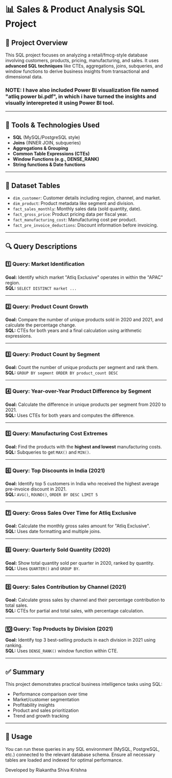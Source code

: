 # 📊 Sales & Product Analysis SQL Project

## 📁 Project Overview

This SQL project focuses on analyzing a retail/fmcg-style database involving customers, products, pricing, manufacturing, and sales. It uses **advanced SQL techniques** like CTEs, aggregations, joins, subqueries, and window functions to derive business insights from transactional and dimensional data.

### NOTE: I have also included Power BI visualization file named "atliq power bi.pdf", in which i have turned the insights and visually interepreted it using Power BI tool.

---

## 🧰 Tools & Technologies Used

- **SQL** (MySQL/PostgreSQL style)
- **Joins** (INNER JOIN, subqueries)
- **Aggregations & Grouping**
- **Common Table Expressions (CTEs)**
- **Window Functions (e.g., DENSE_RANK)**
- **String functions & Date functions**

---

## 📂 Dataset Tables

- `dim_customer`: Customer details including region, channel, and market.
- `dim_product`: Product metadata like segment and division.
- `fact_sales_monthly`: Monthly sales data (sold quantity, date).
- `fact_gross_price`: Product pricing data per fiscal year.
- `fact_manufacturing_cost`: Manufacturing cost per product.
- `fact_pre_invoice_deductions`: Discount information before invoicing.

---

## 🔍 Query Descriptions

### 1️⃣ Query: Market Identification
**Goal:** Identify which market "Atliq Exclusive" operates in within the "APAC" region.  
**SQL:** `SELECT DISTINCT market ...`

---

### 2️⃣ Query: Product Count Growth
**Goal:** Compare the number of unique products sold in 2020 and 2021, and calculate the percentage change.  
**SQL:** CTEs for both years and a final calculation using arithmetic expressions.

---

### 3️⃣ Query: Product Count by Segment
**Goal:** Count the number of unique products per segment and rank them.  
**SQL:** `GROUP BY segment ORDER BY product_count DESC`

---

### 4️⃣ Query: Year-over-Year Product Difference by Segment
**Goal:** Calculate the difference in unique products per segment from 2020 to 2021.  
**SQL:** Uses CTEs for both years and computes the difference.

---

### 5️⃣ Query: Manufacturing Cost Extremes
**Goal:** Find the products with the **highest and lowest** manufacturing costs.  
**SQL:** Subqueries to get `MAX()` and `MIN()`.

---

### 6️⃣ Query: Top Discounts in India (2021)
**Goal:** Identify top 5 customers in India who received the highest average pre-invoice discount in 2021.  
**SQL:** `AVG()`, `ROUND()`, `ORDER BY DESC LIMIT 5`

---

### 7️⃣ Query: Gross Sales Over Time for Atliq Exclusive
**Goal:** Calculate the monthly gross sales amount for "Atliq Exclusive".  
**SQL:** Uses date formatting and multiple joins.

---

### 8️⃣ Query: Quarterly Sold Quantity (2020)
**Goal:** Show total quantity sold per quarter in 2020, ranked by quantity.  
**SQL:** Uses `QUARTER()` and `GROUP BY`.

---

### 9️⃣ Query: Sales Contribution by Channel (2021)
**Goal:** Calculate gross sales by channel and their percentage contribution to total sales.  
**SQL:** CTEs for partial and total sales, with percentage calculation.

---

### 🔟 Query: Top Products by Division (2021)
**Goal:** Identify top 3 best-selling products in each division in 2021 using ranking.  
**SQL:** Uses `DENSE_RANK()` window function within CTE.

---

## ✅ Summary

This project demonstrates practical business intelligence tasks using SQL:
- Performance comparison over time
- Market/customer segmentation
- Profitability insights
- Product and sales prioritization
- Trend and growth tracking

---

## 🚀 Usage

You can run these queries in any SQL environment (MySQL, PostgreSQL, etc.) connected to the relevant database schema. Ensure all necessary tables are loaded and indexed for optimal performance.

Developed by Riakantha Shiva Krishna
